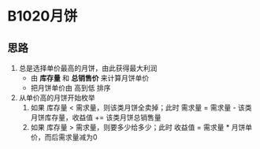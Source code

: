 # B1020月饼

## 思路

1. 总是选择单价最高的月饼，由此获得最大利润
   - 由 **库存量** 和 **总销售价** 来计算月饼单价
   - 把月饼单价由 高到低 排序
2. 从单价高的月饼开始枚举
   1. 如果 库存量 < 需求量，则该类月饼全卖掉；此时 需求量 = 需求量 - 该类月饼库存量，收益值 += 该类月饼总销售量
   2. 如果 库存量 > 需求量，则要多少给多少；此时 收益值 = 需求量 * 月饼单价，而后需求量减为0